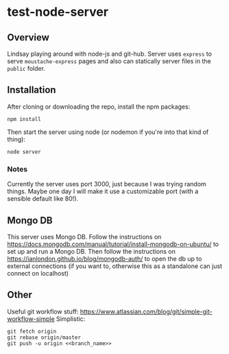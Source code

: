 # test-node-server

## Overview
Lindsay playing around with node-js and git-hub. Server uses `express` to serve `moustache-express` pages and also can statically server files in the `public` folder.

## Installation
After cloning or downloading the repo, install the npm packages:
```
npm install
```
Then start the server using node (or nodemon if you're into that kind of thing):
```
node server
```

### Notes
Currently the server uses port 3000, just because I was trying random things. Maybe one day I will make it use a customizable port (with a sensible default like 80!).

## Mongo DB
This server uses Mongo DB.
Follow the instructions on https://docs.mongodb.com/manual/tutorial/install-mongodb-on-ubuntu/ to set up and run a Mongo DB.
Then follow the instructions on https://ianlondon.github.io/blog/mongodb-auth/ to open the db up to external connections (if you want to, otherwise this as a standalone can just connect on localhost)

## Other
Useful git workflow stuff:
https://www.atlassian.com/blog/git/simple-git-workflow-simple
Simplistic:
```
git fetch origin
git rebase origin/master
git push -u origin <<branch_name>> 
```